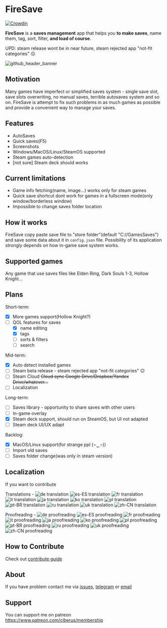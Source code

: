 # FireSave

[![Crowdin](https://badges.crowdin.net/firesave/localized.svg)](https://crowdin.com/project/firesave)

**FireSave** is a **saves management** app that helps you **to make saves**, name them, tag, sort, filter, **and load of course**.

UPD: steam release wont be in near future, steam rejected app "not-fit categories" 😐

![github_header_banner](https://user-images.githubusercontent.com/14001879/177992026-c1f2ff5d-7fa9-423d-99c8-edf64c35b9f1.png)

## Motivation

Many games have imperfect or simplified saves system - single save slot, save slots overwriting, no manual saves, terrible autosaves system and so on. FireSave is attempt to fix such problems in as much games as possible and provide a convenient way to manage your saves.

## Features

- AutoSaves
- Quick saves(F5)
- Screenshots
- Windows/MacOS/Linux/SteamOS supported
- Steam games auto-detection
- [not sure] Steam deck should works

## Current limitations

- Game info fetching(name, image...) works only for steam games
- Quick save shortcut dont work for games in a fullscreen mode(only window/borderless window)
- Impossible to change saves folder location

## How it works

FireSave copy paste save file to "store folder"(default "C://GamesSaves") and save some data about it in `config.json` file.
Possibility of its application strongly depends on how in-game save system works.

## Supported games

Any game that use saves files like Elden Ring, Dark Souls 1-3, Hollow Knight...

## Plans

Short-term:

- [x] More games support(Hollow Knight?)
- [ ] QOL features for saves
  - [x] name editing
  - [x] tags
  - [ ] sorts & filters
  - [ ] search

Mid-term:

- [x] Auto detect installed games
- [ ] Steam beta release - steam rejected app "not-fit categories" 😐
- [ ] Steam Cloud ~~Cloud sync Google Drive/Dropbox/Yandex Drive/whatever...~~
- [ ] Localization

Long-term:

- [ ] Saves library - opportunity to share saves with other users
- [ ] In-game overlay
- [x] Steam deck support, should run on SteamOS, but UI not adapted
- [ ] Steam deck UI/UX adapt

Backlog:

- [x] MacOS/Linux support(for strange ppl (¬‿¬))
- [ ] Import old saves
- [ ] Saves folder change(was only in steam version)

## Localization

If you want to contribute

Translations -
![de translation](https://img.shields.io/badge/dynamic/json?color=blue&label=de&style=flat&query=%24.progress.0.data.translationProgress&url=https%3A%2F%2Fbadges.awesome-crowdin.com%2Fstats-15265004-526302.json)
![es-ES translation](https://img.shields.io/badge/dynamic/json?color=blue&label=es-ES&style=flat&query=%24.progress.1.data.translationProgress&url=https%3A%2F%2Fbadges.awesome-crowdin.com%2Fstats-15265004-526302.json)
![fr translation](https://img.shields.io/badge/dynamic/json?color=blue&label=fr&style=flat&query=%24.progress.2.data.translationProgress&url=https%3A%2F%2Fbadges.awesome-crowdin.com%2Fstats-15265004-526302.json)
![it translation](https://img.shields.io/badge/dynamic/json?color=blue&label=it&style=flat&query=%24.progress.3.data.translationProgress&url=https%3A%2F%2Fbadges.awesome-crowdin.com%2Fstats-15265004-526302.json)
![ja translation](https://img.shields.io/badge/dynamic/json?color=blue&label=ja&style=flat&query=%24.progress.4.data.translationProgress&url=https%3A%2F%2Fbadges.awesome-crowdin.com%2Fstats-15265004-526302.json)
![ko translation](https://img.shields.io/badge/dynamic/json?color=blue&label=ko&style=flat&query=%24.progress.5.data.translationProgress&url=https%3A%2F%2Fbadges.awesome-crowdin.com%2Fstats-15265004-526302.json)
![pl translation](https://img.shields.io/badge/dynamic/json?color=blue&label=pl&style=flat&query=%24.progress.6.data.translationProgress&url=https%3A%2F%2Fbadges.awesome-crowdin.com%2Fstats-15265004-526302.json)
![pt-BR translation](https://img.shields.io/badge/dynamic/json?color=blue&label=pt-BR&style=flat&query=%24.progress.7.data.translationProgress&url=https%3A%2F%2Fbadges.awesome-crowdin.com%2Fstats-15265004-526302.json)
![ru translation](https://img.shields.io/badge/dynamic/json?color=blue&label=ru&style=flat&query=%24.progress.8.data.translationProgress&url=https%3A%2F%2Fbadges.awesome-crowdin.com%2Fstats-15265004-526302.json)
![uk translation](https://img.shields.io/badge/dynamic/json?color=blue&label=uk&style=flat&query=%24.progress.9.data.translationProgress&url=https%3A%2F%2Fbadges.awesome-crowdin.com%2Fstats-15265004-526302.json)
![zh-CN translation](https://img.shields.io/badge/dynamic/json?color=blue&label=zh-CN&style=flat&query=%24.progress.10.data.translationProgress&url=https%3A%2F%2Fbadges.awesome-crowdin.com%2Fstats-15265004-526302.json)

Proofreading -
![de proofreading](https://img.shields.io/badge/dynamic/json?color=green&label=de&style=flat&query=%24.progress.0.data.approvalProgress&url=https%3A%2F%2Fbadges.awesome-crowdin.com%2Fstats-15265004-526302.json)
![es-ES proofreading](https://img.shields.io/badge/dynamic/json?color=green&label=es-ES&style=flat&query=%24.progress.1.data.approvalProgress&url=https%3A%2F%2Fbadges.awesome-crowdin.com%2Fstats-15265004-526302.json)
![fr proofreading](https://img.shields.io/badge/dynamic/json?color=green&label=fr&style=flat&query=%24.progress.2.data.approvalProgress&url=https%3A%2F%2Fbadges.awesome-crowdin.com%2Fstats-15265004-526302.json)
![it proofreading](https://img.shields.io/badge/dynamic/json?color=green&label=it&style=flat&query=%24.progress.3.data.approvalProgress&url=https%3A%2F%2Fbadges.awesome-crowdin.com%2Fstats-15265004-526302.json)
![ja proofreading](https://img.shields.io/badge/dynamic/json?color=green&label=ja&style=flat&query=%24.progress.4.data.approvalProgress&url=https%3A%2F%2Fbadges.awesome-crowdin.com%2Fstats-15265004-526302.json)
![ko proofreading](https://img.shields.io/badge/dynamic/json?color=green&label=ko&style=flat&query=%24.progress.5.data.approvalProgress&url=https%3A%2F%2Fbadges.awesome-crowdin.com%2Fstats-15265004-526302.json)
![pl proofreading](https://img.shields.io/badge/dynamic/json?color=green&label=pl&style=flat&query=%24.progress.6.data.approvalProgress&url=https%3A%2F%2Fbadges.awesome-crowdin.com%2Fstats-15265004-526302.json)
![pt-BR proofreading](https://img.shields.io/badge/dynamic/json?color=green&label=pt-BR&style=flat&query=%24.progress.7.data.approvalProgress&url=https%3A%2F%2Fbadges.awesome-crowdin.com%2Fstats-15265004-526302.json)
![ru proofreading](https://img.shields.io/badge/dynamic/json?color=green&label=ru&style=flat&query=%24.progress.8.data.approvalProgress&url=https%3A%2F%2Fbadges.awesome-crowdin.com%2Fstats-15265004-526302.json)
![uk proofreading](https://img.shields.io/badge/dynamic/json?color=green&label=uk&style=flat&query=%24.progress.9.data.approvalProgress&url=https%3A%2F%2Fbadges.awesome-crowdin.com%2Fstats-15265004-526302.json)
![zh-CN proofreading](https://img.shields.io/badge/dynamic/json?color=green&label=zh-CN&style=flat&query=%24.progress.10.data.approvalProgress&url=https%3A%2F%2Fbadges.awesome-crowdin.com%2Fstats-15265004-526302.json)

## How to Contribute

Check out [contribute guide][contribute]

[contribute]: https://github.com/Ciberusps/FireSave/blob/main/CONTRIBUTING.md

## About

If you have problem contact me via [issues](https://github.com/Ciberusps/FireSave/issues), [telegram](https://t.me/Ciberus) or [email](mailto:ciberus.ps+github@gmail.com)

## Support

You can support me on patreon https://www.patreon.com/ciberus/membership
